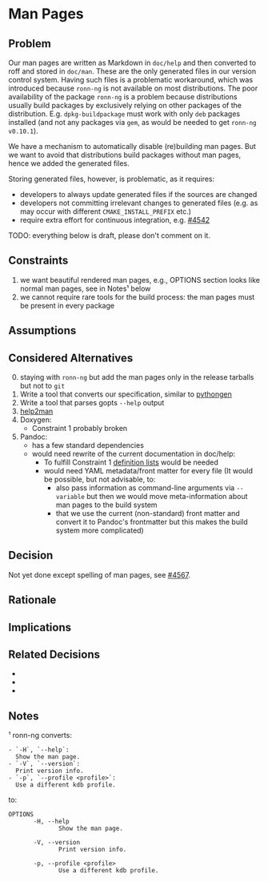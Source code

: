 # Man Pages

## Problem

Our man pages are written as Markdown in `doc/help` and then converted to roff and stored in `doc/man`.
These are the only generated files in our version control system.
Having such files is a problematic workaround, which was introduced because `ronn-ng` is not available on most distributions.
The poor availability of the package `ronn-ng` is a problem because distributions usually build packages by exclusively relying on other packages of the distribution.
E.g. `dpkg-buildpackage` must work with only `deb` packages installed (and not any packages via `gem`, as would be needed to get `ronn-ng v0.10.1`).

We have a mechanism to automatically disable (re)building man pages.
But we want to avoid that distributions build packages without man pages, hence we added the generated files.

Storing generated files, however, is problematic, as it requires:

- developers to always update generated files if the sources are changed
- developers not committing irrelevant changes to generated files (e.g. as may occur with different `CMAKE_INSTALL_PREFIX` etc.)
- require extra effort for continuous integration, e.g. [#4542](https://issues.libelektra.org/4542)

TODO: everything below is draft, please don't comment on it.

## Constraints

1. we want beautiful rendered man pages, e.g., OPTIONS section looks like normal man pages, see in Notes¹ below
2. we cannot require rare tools for the build process: the man pages must be present in every package

## Assumptions

## Considered Alternatives

0. staying with `ronn-ng` but add the man pages only in the release tarballs but not to `git`
1. Write a tool that converts our specification, similar to [pythongen](/src/tools/pythongen/template/template.man)
2. Write a tool that parses gopts `--help` output
3. [help2man](https://www.gnu.org/software/help2man/)
4. Doxygen:
   - Constraint 1 probably broken
5. Pandoc:
   - has a few standard dependencies
   - would need rewrite of the current documentation in doc/help:
     - To fulfill Constraint 1 [definition lists](https://pandoc.org/MANUAL.html#definition-lists) would be needed
     - would need YAML metadata/front matter for every file
       (It would be possible, but not advisable, to:
       - also pass information as command-line arguments via `--variable` but then we would move meta-information about man pages to the build system
       - that we use the current (non-standard) front matter and convert it to Pandoc's frontmatter but this makes the build system more complicated)

## Decision

Not yet done except spelling of man pages, see [#4567](https://issues.libelektra.org/4567).

## Rationale

## Implications

## Related Decisions

- []()
- []()
- []()

## Notes

¹ ronn-ng converts:

```
- `-H`, `--help`:
  Show the man page.
- `-V`, `--version`:
  Print version info.
- `-p`, `--profile <profile>`:
  Use a different kdb profile.
```

to:

```
OPTIONS
       -H, --help
              Show the man page.

       -V, --version
              Print version info.

       -p, --profile <profile>
              Use a different kdb profile.
```
